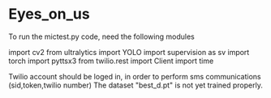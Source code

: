 # Eyes_on_us

To run the mictest.py code, need the following modules

import cv2
from ultralytics import YOLO
import supervision as sv
import torch
import pyttsx3
from twilio.rest import Client
import time

Twilio account should be loged in, in order to perform sms communications (sid,token,twilio number)
The dataset "best_d.pt" is not yet trained properly.

